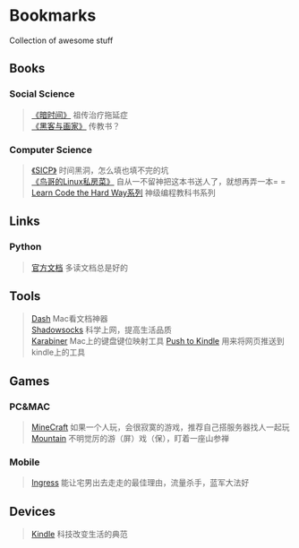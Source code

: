 # Bookmarks
Collection of awesome stuff

## Books
### Social Science
> [《暗时间》](http://book.douban.com/subject/6709809/) 祖传治疗拖延症  
> [《黑客与画家》](http://book.douban.com/subject/6021440/) 传教书？

### Computer Science
> [《SICP》](http://mitpress.mit.edu/sicp/) 时间黑洞，怎么填也填不完的坑  
> [《鸟哥的Linux私房菜》](http://vbird.dic.ksu.edu.tw/) 自从一不留神把这本书送人了，就想再弄一本= =  
> [Learn Code the Hard Way系列](http://learncodethehardway.org/)  神级编程教科书系列
## Links
### Python
> [官方文档](https://docs.python.org/) 多读文档总是好的

## Tools
> [Dash](https://itunes.apple.com/us/app/dash-docs-snippets/id458034879?mt=12) Mac看文档神器  
> [Shadowsocks](https://github.com/shadowsocks/shadowsocks) 科学上网，提高生活品质  
> [Karabiner](https://github.com/tekezo/Karabiner) Mac上的键盘键位映射工具
> [Push to Kindle](http://fivefilters.org/kindle-it/) 用来将网页推送到kindle上的工具

## Games
### PC&MAC
> [MineCraft](https://minecraft.net/) 如果一个人玩，会很寂寞的游戏，推荐自己搭服务器找人一起玩  
> [Mountain](http://store.steampowered.com/app/313340/) 不明觉厉的游（屏）戏（保），盯着一座山参禅  

### Mobile
> [Ingress](https://www.ingress.com/) 能让宅男出去走走的最佳理由，流量杀手，蓝军大法好

## Devices
> [Kindle](http://www.amazon.cn/Kindle%E5%95%86%E5%BA%97/b/ref=topnav_storetab_kinc?ie=UTF8&node=116087071) 科技改变生活的典范
